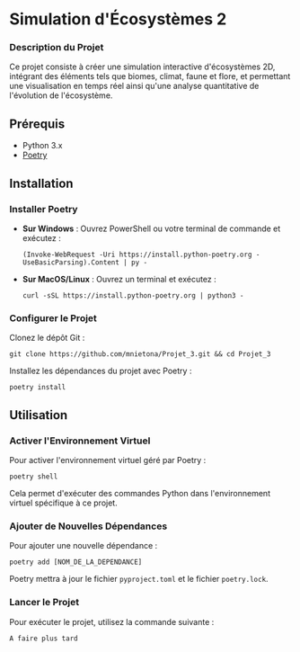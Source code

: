 # Simulation d'Écosystèmes 2

### Description du Projet
Ce projet consiste à créer une simulation interactive d'écosystèmes 2D, intégrant des éléments tels que biomes, climat, faune et flore, et permettant une visualisation en temps réel ainsi qu'une analyse quantitative de l'évolution de l'écosystème.
## Prérequis

- Python 3.x
- [Poetry](https://python-poetry.org/)

## Installation

### Installer Poetry

- **Sur Windows** : Ouvrez PowerShell ou votre terminal de commande et exécutez :

  ```shell
  (Invoke-WebRequest -Uri https://install.python-poetry.org -UseBasicParsing).Content | py -
  ```

- **Sur MacOS/Linux** : Ouvrez un terminal et exécutez :

  ```shell
  curl -sSL https://install.python-poetry.org | python3 -
  ```

### Configurer le Projet

Clonez le dépôt Git :

```shell
git clone https://github.com/mnietona/Projet_3.git && cd Projet_3
```

Installez les dépendances du projet avec Poetry :

```shell
poetry install
```

## Utilisation

### Activer l'Environnement Virtuel

Pour activer l'environnement virtuel géré par Poetry :

```shell
poetry shell
```

Cela permet d'exécuter des commandes Python dans l'environnement virtuel spécifique à ce projet.

### Ajouter de Nouvelles Dépendances

Pour ajouter une nouvelle dépendance :

```shell
poetry add [NOM_DE_LA_DEPENDANCE]
```

Poetry mettra à jour le fichier `pyproject.toml` et le fichier `poetry.lock`.

### Lancer le Projet

Pour exécuter le projet, utilisez la commande suivante :

```shell
A faire plus tard
```
